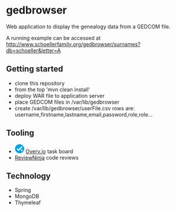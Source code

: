 # gedbrowser

Web application to display the genealogy data from a GEDCOM file.

A running example can be accessed at
http://www.schoellerfamily.org/gedbrowser/surnames?db=schoeller&letter=A

## Getting started

* clone this repository
* from the top 'mvn clean install'
* deploy WAR file to application server
* place GEDCOM files in /var/lib/gedbrowser
* create /var/lib/gedbrowser/userFile.csv rows are: username,firstname,lastname,email,password,role,role...

## Tooling

* ![](overvio.png) [Overv.io](https://overv.io/workspace/dickschoeller/comfortable-seahorse/board/) task board
* [ReviewNinja](https://app.review.ninja/dickschoeller/gedbrowser) code reviews

## Technology

* Spring
* MongoDB
* Thymeleaf
